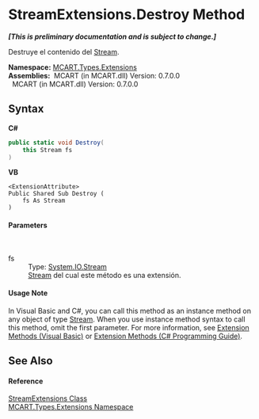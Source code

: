 # StreamExtensions.Destroy Method 
 _**\[This is preliminary documentation and is subject to change.\]**_

Destruye el contenido del <a href="http://msdn2.microsoft.com/es-es/library/8f86tw9e" target="_blank">Stream</a>.

**Namespace:**&nbsp;<a href="a8e71047-44e0-7000-43f0-67a6f5b9758c">MCART.Types.Extensions</a><br />**Assemblies:**&nbsp;&nbsp;MCART (in MCART.dll) Version: 0.7.0.0<br />&nbsp;&nbsp;MCART (in MCART.dll) Version: 0.7.0.0<br />

## Syntax

**C#**<br />
``` C#
public static void Destroy(
	this Stream fs
)
```

**VB**<br />
``` VB
<ExtensionAttribute>
Public Shared Sub Destroy ( 
	fs As Stream
)
```


#### Parameters
&nbsp;<dl><dt>fs</dt><dd>Type: <a href="http://msdn2.microsoft.com/es-es/library/8f86tw9e" target="_blank">System.IO.Stream</a><br /><a href="http://msdn2.microsoft.com/es-es/library/8f86tw9e" target="_blank">Stream</a> del cual este método es una extensión.</dd></dl>

#### Usage Note
In Visual Basic and C#, you can call this method as an instance method on any object of type <a href="http://msdn2.microsoft.com/es-es/library/8f86tw9e" target="_blank">Stream</a>. When you use instance method syntax to call this method, omit the first parameter. For more information, see <a href="http://msdn.microsoft.com/en-us/library/bb384936.aspx">Extension Methods (Visual Basic)</a> or <a href="http://msdn.microsoft.com/en-us/library/bb383977.aspx">Extension Methods (C# Programming Guide)</a>.

## See Also


#### Reference
<a href="7cd8ddda-71ae-595b-7439-964ec99c7f60">StreamExtensions Class</a><br /><a href="a8e71047-44e0-7000-43f0-67a6f5b9758c">MCART.Types.Extensions Namespace</a><br />